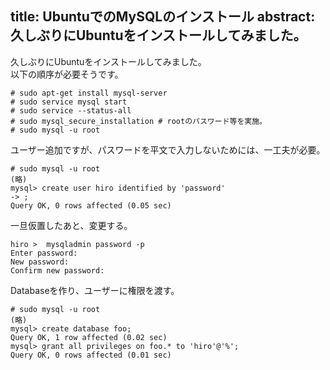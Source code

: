 title: UbuntuでのMySQLのインストール
abstract: 久しぶりにUbuntuをインストールしてみました。
---

久しぶりにUbuntuをインストールしてみました。  
以下の順序が必要そうです。

```
# sudo apt-get install mysql-server
# sudo service mysql start
# sudo service --status-all
# sudo mysql_secure_installation # rootのパスワード等を実施。
# sudo mysql -u root
```

ユーザー追加ですが、パスワードを平文で入力しないためには、一工夫が必要。

```
# sudo mysql -u root 
(略)
mysql> create user hiro identified by 'password'                                                                               -> ;
Query OK, 0 rows affected (0.05 sec)
```

一旦仮置したあと、変更する。

```
hiro >  mysqladmin password -p
Enter password:
New password:
Confirm new password:
```

Databaseを作り、ユーザーに権限を渡す。

```
# sudo mysql -u root
(略)
mysql> create database foo;
Query OK, 1 row affected (0.02 sec)
mysql> grant all privileges on foo.* to 'hiro'@'%';
Query OK, 0 rows affected (0.01 sec)
```
